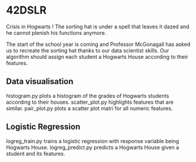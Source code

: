 # 42DSLR

Crisis in Hogwarts ! The sorting hat is under a spell that leaves it dazed and he cannot plenish his functions anymore.

The start of the school year is coming and Professor McGonagall has asked us to recreate the sorting hat thanks to our data scientist skills. Our algorithm should assign each student a Hogwarts House according to their features.

## Data visualisation

histogram.py plots a histogram of the grades of Hogwarts students according to their houses.
scatter_plot.py highlights features that are similar.
pair_plot.py plots a scatter plot matri for all numeric features.

## Logistic Regression

logreg_train.py trains a logistic regression with response variable being Hogwarts House.
logreg_predict.py predicts a Hogwarts House given a student and its features.
